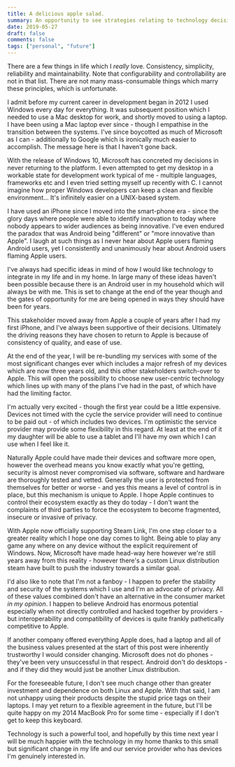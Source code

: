 ```yaml
---
title: A delicious apple salad.
summary: An opportunity to see strategies relating to technology decisions.
date: 2019-05-27
draft: false
comments: false
tags: ["personal", "future"]
---
```


There are a few things in life which I _really_ love. Consistency, simplicity, reliability and maintainability. Note that configurability and controllability are not in that list. There are not many mass-consumable things which marry these principles, which is unfortunate.

I admit before my current career in development began in 2012 I used Windows every day for everything. It was subsequent position which I needed to use a Mac desktop for work, and shortly moved to using a laptop. I have been using a  Mac laptop ever since - though I empathise in the transition between the systems. I've since boycotted as much of Microsoft as I can - additionally to Google which is ironically much easier to accomplish. The message here is that I haven't gone back.

With the release of Windows 10, Microsoft has concreted my decisions in never returning to the platform. I even attempted to get my desktop in a workable state for development work typical of me - multiple languages, frameworks etc and I even tried setting myself up recently with C. I cannot imagine how proper Windows developers can keep a clean and flexible environment... It's infinitely easier on a UNIX-based system.  

I have used an iPhone since I moved into the smart-phone era - since the glory days where people were able to identify innovation to today where nobody appears to wider audiences as being innovative. I've even endured the paradox that was Android being "different" or "more innovative than Apple". I laugh at such things as I never hear about Apple users flaming Android users, yet I consistently and unanimously hear about Android users flaming Apple users.

I've always had specific ideas in mind of how I would like technology to integrate in my life and in my home. In large many of these ideas haven't been possible because there is an Android user in my household which will always be with me. This is set to change at the end of the year though and the gates of opportunity for me are being opened in ways they should have been for years.

This stakeholder moved away from Apple a couple of years after I had my first iPhone, and I've always been supportive of their decisions. Ultimately the driving reasons they have chosen to return to Apple is because of consistency of quality, and ease of use.

At the end of the year, I will be re-bundling my services with some of the most significant changes ever which includes a major refresh of my devices which are now three years old, and this other stakeholders switch-over to Apple. This will open the possibility to choose new user-centric technology which lines up with many of the plans I've had in the past, of which have had the limiting factor.

I'm actually very excited - though the first year could be a little expensive. Devices not timed with the cycle the service provider will need to continue to be paid out - of which includes two devices. I'm optimistic the service provider may provide some flexibility in this regard. At least at the end of it my daughter will be able to use a tablet and I'll have my own which I can use when I feel like it.

Naturally Apple could have made their devices and software more open, however the overhead means you know exactly what you're getting, security is almost never compromised via software, software and hardware are thoroughly tested and vetted. Generally the user is protected from themselves for better or worse - and yes this means a level of control is in place, but this mechanism is unique to Apple. I hope Apple continues to control their ecosystem exactly as they do today - I don't want the complaints of third parties to force the ecosystem to become fragmented, insecure or invasive of privacy.

With Apple now officially supporting Steam Link, I'm one step closer to a greater reality which I hope one day comes to light. Being able to play any game any where on any device without the explicit requirement of Windows. Now, Microsoft have made head-way here however we're still years away from this reality - however there's a custom Linux distribution steam have built to push the industry towards a similar goal.

I'd also like to note that I'm not a fanboy - I happen to prefer the stability and security of the systems which I use and I'm an advocate of privacy. All of these values combined don't have an alternative in the consumer market _in my opinion_. I happen to believe Android has enormous potential especially when not directly controlled and hacked together by providers - but interoperability and compatibility of devices is quite frankly pathetically competitive to Apple.

If another company offered everything Apple does, had a laptop and all of the business values presented at the start of this post were inherently trustworthy I would consider changing. Microsoft does not do phones - they've been very unsuccessful in that respect. Android don't do desktops - and if they did they would just be another Linux distribution.

For the foreseeable future, I don't see much change other than greater investment and dependence on both Linux and Apple. With that said, I am not unhappy using their products despite the stupid price tags on their laptops. I may yet return to a flexible agreement in the future, but I'll be quite happy on my 2014 MacBook Pro for some time - especially if I don't get to keep this keyboard. 

Technology is such a powerful tool, and hopefully by this time next year I will be much happier with the technology in my home thanks to this small but significant change in my life and our service provider who has devices I'm genuinely interested in.
